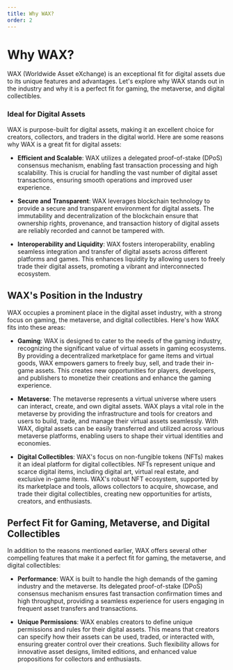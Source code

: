 ```yaml
---
title: Why WAX?
order: 2
---
```


# Why WAX?

WAX (Worldwide Asset eXchange) is an exceptional fit for digital assets due to its unique features and advantages. Let's explore why WAX stands out in the industry and why it is a perfect fit for gaming, the metaverse, and digital collectibles.

### Ideal for Digital Assets

WAX is purpose-built for digital assets, making it an excellent choice for creators, collectors, and traders in the digital world. Here are some reasons why WAX is a great fit for digital assets:

- **Efficient and Scalable**: WAX utilizes a delegated proof-of-stake (DPoS) consensus mechanism, enabling fast transaction processing and high scalability. This is crucial for handling the vast number of digital asset transactions, ensuring smooth operations and improved user experience.

- **Secure and Transparent**: WAX leverages blockchain technology to provide a secure and transparent environment for digital assets. The immutability and decentralization of the blockchain ensure that ownership rights, provenance, and transaction history of digital assets are reliably recorded and cannot be tampered with.

- **Interoperability and Liquidity**: WAX fosters interoperability, enabling seamless integration and transfer of digital assets across different platforms and games. This enhances liquidity by allowing users to freely trade their digital assets, promoting a vibrant and interconnected ecosystem.

## WAX's Position in the Industry

WAX occupies a prominent place in the digital asset industry, with a strong focus on gaming, the metaverse, and digital collectibles. Here's how WAX fits into these areas:

- **Gaming**: WAX is designed to cater to the needs of the gaming industry, recognizing the significant value of virtual assets in gaming ecosystems. By providing a decentralized marketplace for game items and virtual goods, WAX empowers gamers to freely buy, sell, and trade their in-game assets. This creates new opportunities for players, developers, and publishers to monetize their creations and enhance the gaming experience.

- **Metaverse**: The metaverse represents a virtual universe where users can interact, create, and own digital assets. WAX plays a vital role in the metaverse by providing the infrastructure and tools for creators and users to build, trade, and manage their virtual assets seamlessly. With WAX, digital assets can be easily transferred and utilized across various metaverse platforms, enabling users to shape their virtual identities and economies.

- **Digital Collectibles**: WAX's focus on non-fungible tokens (NFTs) makes it an ideal platform for digital collectibles. NFTs represent unique and scarce digital items, including digital art, virtual real estate, and exclusive in-game items. WAX's robust NFT ecosystem, supported by its marketplace and tools, allows collectors to acquire, showcase, and trade their digital collectibles, creating new opportunities for artists, creators, and enthusiasts.

## Perfect Fit for Gaming, Metaverse, and Digital Collectibles

In addition to the reasons mentioned earlier, WAX offers several other compelling features that make it a perfect fit for gaming, the metaverse, and digital collectibles:

- **Performance**: WAX is built to handle the high demands of the gaming industry and the metaverse. Its delegated proof-of-stake (DPoS) consensus mechanism ensures fast transaction confirmation times and high throughput, providing a seamless experience for users engaging in frequent asset transfers and transactions.

- **Unique Permissions**: WAX enables creators to define unique permissions and rules for their digital assets. This means that creators can specify how their assets can be used, traded, or interacted with, ensuring greater control over their creations. Such flexibility allows for innovative asset designs, limited editions, and enhanced value propositions for collectors and enthusiasts.

